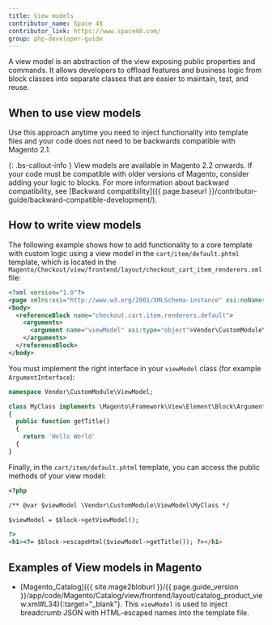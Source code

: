 ```yaml
---
title: View models
contributor_name: Space 48
contributor_link: https://www.space48.com/
group: php-developer-guide
---
```


A view model is an abstraction of the view exposing public properties and commands. It allows developers to offload features and business logic from block classes into separate classes that are easier to maintain, test, and reuse.

## When to use view models

Use this approach anytime you need to inject functionality into template files and your code does not need to be backwards compatible with Magento 2.1.

{: .bs-callout-info }
View models are available in Magento 2.2 onwards. If your code must be compatible with older versions of Magento, consider adding your logic to blocks. For more information about backward compatibility, see [Backward compatibility]({{ page.baseurl }}/contributor-guide/backward-compatible-development/).

## How to write view models

The following example shows how to add functionality to a core template with custom logic using a view model in the `cart/item/default.phtml` template, which is located in the `Magento/Checkout/view/frontend/layout/checkout_cart_item_renderers.xml` file:

```xml
<?xml version="1.0"?>
<page xmlns:xsi="http://www.w3.org/2001/XMLSchema-instance" xsi:noNamespaceSchemaLocation="urn:magento:framework:View/Layout/etc/page_configuration.xsd">
<body>
  <referenceBlock name="checkout.cart.item.renderers.default">
    <arguments>
      <argument name="viewModel" xsi:type="object">Vendor\CustomModule\ViewModel\MyClass</argument>
    </arguments>
  </referenceBlock>
</body>
```

You must implement the right interface in your `viewModel` class (for example `ArgumentInterface`):

```php
namespace Vendor\CustomModule\ViewModel;

class MyClass implements \Magento\Framework\View\Element\Block\ArgumentInterface
{
  public function getTitle()
  {
    return 'Hello World'
  {
}
```

Finally, in the `cart/item/default.phtml` template, you can access the public methods of your view model:

```html
<?php

/** @var $viewModel \Vendor\CustomModule\ViewModel\MyClass */

$viewModel = $block->getViewModel();

?>
<h1><?= $block->escapeHtml($viewModel->getTitle()); ?></h1>

```

## Examples of View models in Magento

- [Magento_Catalog]({{ site.mage2bloburl }}/{{ page.guide_version }}/app/code/Magento/Catalog/view/frontend/layout/catalog_product_view.xml#L34){:target="_blank"}. This `viewModel` is used to inject breadcrumb JSON with HTML-escaped names into the template file.
